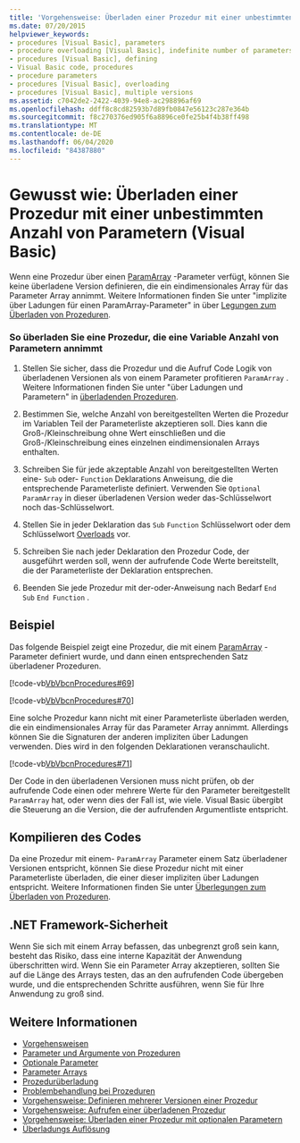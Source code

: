 ```yaml
---
title: 'Vorgehensweise: Überladen einer Prozedur mit einer unbestimmten Anzahl von Parametern'
ms.date: 07/20/2015
helpviewer_keywords:
- procedures [Visual Basic], parameters
- procedure overloading [Visual Basic], indefinite number of parameters
- procedures [Visual Basic], defining
- Visual Basic code, procedures
- procedure parameters
- procedures [Visual Basic], overloading
- procedures [Visual Basic], multiple versions
ms.assetid: c7042de2-2422-4039-94e8-ac298896af69
ms.openlocfilehash: ddff8c8cd82593b7d89fb0847e56123c287e364b
ms.sourcegitcommit: f8c270376ed905f6a8896ce0fe25b4f4b38ff498
ms.translationtype: MT
ms.contentlocale: de-DE
ms.lasthandoff: 06/04/2020
ms.locfileid: "84387880"
---
```

# <a name="how-to-overload-a-procedure-that-takes-an-indefinite-number-of-parameters-visual-basic"></a>Gewusst wie: Überladen einer Prozedur mit einer unbestimmten Anzahl von Parametern (Visual Basic)
Wenn eine Prozedur über einen [ParamArray](../../../language-reference/modifiers/paramarray.md) -Parameter verfügt, können Sie keine überladene Version definieren, die ein eindimensionales Array für das Parameter Array annimmt. Weitere Informationen finden Sie unter "implizite über Ladungen für einen ParamArray-Parameter" in über [Legungen zum Überladen von Prozeduren](./considerations-in-overloading-procedures.md).  
  
### <a name="to-overload-a-procedure-that-takes-a-variable-number-of-parameters"></a>So überladen Sie eine Prozedur, die eine Variable Anzahl von Parametern annimmt  
  
1. Stellen Sie sicher, dass die Prozedur und die Aufruf Code Logik von überladenen Versionen als von einem Parameter profitieren `ParamArray` . Weitere Informationen finden Sie unter "über Ladungen und Parametern" in [überladenden Prozeduren](./considerations-in-overloading-procedures.md).  
  
2. Bestimmen Sie, welche Anzahl von bereitgestellten Werten die Prozedur im Variablen Teil der Parameterliste akzeptieren soll. Dies kann die Groß-/Kleinschreibung ohne Wert einschließen und die Groß-/Kleinschreibung eines einzelnen eindimensionalen Arrays enthalten.  
  
3. Schreiben Sie für jede akzeptable Anzahl von bereitgestellten Werten eine- `Sub` oder- `Function` Deklarations Anweisung, die die entsprechende Parameterliste definiert. Verwenden Sie `Optional` `ParamArray` in dieser überladenen Version weder das-Schlüsselwort noch das-Schlüsselwort.  
  
4. Stellen Sie in jeder Deklaration das `Sub` `Function` Schlüsselwort oder dem Schlüsselwort [Overloads](../../../language-reference/modifiers/overloads.md) vor.  
  
5. Schreiben Sie nach jeder Deklaration den Prozedur Code, der ausgeführt werden soll, wenn der aufrufende Code Werte bereitstellt, die der Parameterliste der Deklaration entsprechen.  
  
6. Beenden Sie jede Prozedur mit der-oder-Anweisung nach Bedarf `End Sub` `End Function` .  
  
## <a name="example"></a>Beispiel  
 Das folgende Beispiel zeigt eine Prozedur, die mit einem [ParamArray](../../../language-reference/modifiers/paramarray.md) -Parameter definiert wurde, und dann einen entsprechenden Satz überladener Prozeduren.  
  
 [!code-vb[VbVbcnProcedures#69](~/samples/snippets/visualbasic/VS_Snippets_VBCSharp/VbVbcnProcedures/VB/Class1.vb#69)]  
  
 [!code-vb[VbVbcnProcedures#70](~/samples/snippets/visualbasic/VS_Snippets_VBCSharp/VbVbcnProcedures/VB/Class1.vb#70)]  
  
 Eine solche Prozedur kann nicht mit einer Parameterliste überladen werden, die ein eindimensionales Array für das Parameter Array annimmt. Allerdings können Sie die Signaturen der anderen impliziten über Ladungen verwenden. Dies wird in den folgenden Deklarationen veranschaulicht.  
  
 [!code-vb[VbVbcnProcedures#71](~/samples/snippets/visualbasic/VS_Snippets_VBCSharp/VbVbcnProcedures/VB/Class1.vb#71)]  
  
 Der Code in den überladenen Versionen muss nicht prüfen, ob der aufrufende Code einen oder mehrere Werte für den Parameter bereitgestellt `ParamArray` hat, oder wenn dies der Fall ist, wie viele. Visual Basic übergibt die Steuerung an die Version, die der aufrufenden Argumentliste entspricht.  
  
## <a name="compile-the-code"></a>Kompilieren des Codes  
 Da eine Prozedur mit einem- `ParamArray` Parameter einem Satz überladener Versionen entspricht, können Sie diese Prozedur nicht mit einer Parameterliste überladen, die einer dieser impliziten über Ladungen entspricht. Weitere Informationen finden Sie unter [Überlegungen zum Überladen von Prozeduren](./considerations-in-overloading-procedures.md).  
  
## <a name="net-framework-security"></a>.NET Framework-Sicherheit  
 Wenn Sie sich mit einem Array befassen, das unbegrenzt groß sein kann, besteht das Risiko, dass eine interne Kapazität der Anwendung überschritten wird. Wenn Sie ein Parameter Array akzeptieren, sollten Sie auf die Länge des Arrays testen, das an den aufrufenden Code übergeben wurde, und die entsprechenden Schritte ausführen, wenn Sie für Ihre Anwendung zu groß sind.  
  
## <a name="see-also"></a>Weitere Informationen

- [Vorgehensweisen](./index.md)
- [Parameter und Argumente von Prozeduren](./procedure-parameters-and-arguments.md)
- [Optionale Parameter](./optional-parameters.md)
- [Parameter Arrays](./parameter-arrays.md)
- [Prozedurüberladung](./procedure-overloading.md)
- [Problembehandlung bei Prozeduren](./troubleshooting-procedures.md)
- [Vorgehensweise: Definieren mehrerer Versionen einer Prozedur](./how-to-define-multiple-versions-of-a-procedure.md)
- [Vorgehensweise: Aufrufen einer überladenen Prozedur](./how-to-call-an-overloaded-procedure.md)
- [Vorgehensweise: Überladen einer Prozedur mit optionalen Parametern](./how-to-overload-a-procedure-that-takes-optional-parameters.md)
- [Überladungs Auflösung](./overload-resolution.md)

